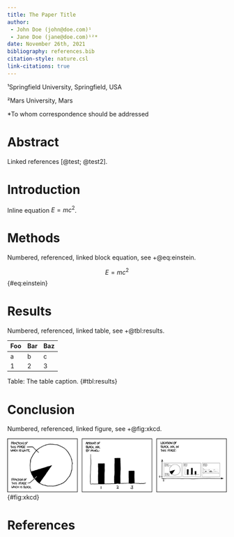 ```yaml
---
title: The Paper Title
author:
 - John Doe (john@doe.com)¹
 - Jane Doe (jane@doe.com)¹²*
date: November 26th, 2021
bibliography: references.bib
citation-style: nature.csl
link-citations: true
---
```


¹Springfield University, Springfield, USA

²Mars University, Mars

\*To whom correspondence should be addressed

# Abstract

Linked references [@test; @test2].


# Introduction

Inline equation $E=mc^2$.

# Methods

Numbered, referenced, linked block equation, see +@eq:einstein.

$$
E = mc^2
$$ {#eq:einstein}


# Results

Numbered, referenced, linked table, see +@tbl:results.

Foo | Bar | Baz
--- | --- | ---
a | b | c
1 | 2 | 3

Table: The table caption. {#tbl:results}


# Conclusion

Numbered, referenced, linked figure, see +@fig:xkcd.

![The figure caption.](figures/self_description.png){#fig:xkcd}

# References
